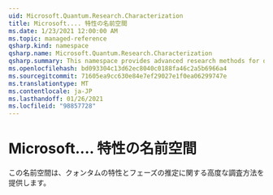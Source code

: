 ```yaml
---
uid: Microsoft.Quantum.Research.Characterization
title: Microsoft.... 特性の名前空間
ms.date: 1/23/2021 12:00:00 AM
ms.topic: managed-reference
qsharp.kind: namespace
qsharp.name: Microsoft.Quantum.Research.Characterization
qsharp.summary: This namespace provides advanced research methods for quantum characterization and phase estimation.
ms.openlocfilehash: bd093304c13d62ec8040c0188fa46c2a5b6966a4
ms.sourcegitcommit: 71605ea9cc630e84e7ef29027e1f0ea06299747e
ms.translationtype: MT
ms.contentlocale: ja-JP
ms.lasthandoff: 01/26/2021
ms.locfileid: "98857728"
---
```

# <a name="microsoftquantumresearchcharacterization-namespace"></a>Microsoft.... 特性の名前空間

この名前空間は、クォンタムの特性とフェーズの推定に関する高度な調査方法を提供します。

